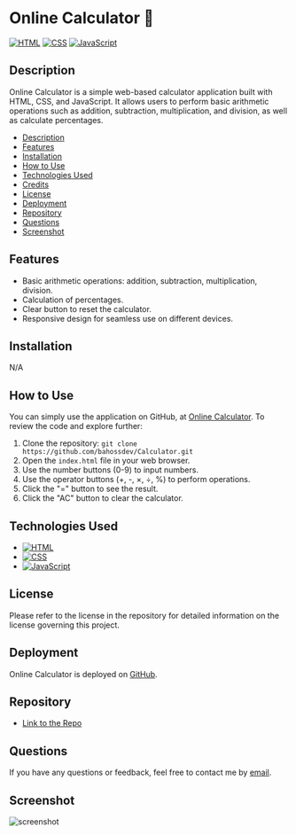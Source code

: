 # Online Calculator 🧮
[![HTML](https://img.shields.io/badge/HTML-orange?style=for-the-badge&logo=html5&logoColor=white)](https://www.w3.org/TR/html52/)
[![CSS](https://img.shields.io/badge/CSS-blue?style=for-the-badge&logo=css3&logoColor=white)](https://www.w3.org/Style/CSS/)
[![JavaScript](https://img.shields.io/badge/JavaScript-yellow?style=for-the-badge&logo=javascript&logoColor=white)](https://www.ecma-international.org/ecma-262/6.0/)


## Description
Online Calculator is a simple web-based calculator application built with HTML, CSS, and JavaScript. It allows users to perform basic arithmetic operations such as addition, subtraction, multiplication, and division, as well as calculate percentages.

- [Description](#description)
- [Features](#features)
- [Installation](#installation)
- [How to Use](#how-to-use)
- [Technologies Used](#technologies-used)
- [Credits](#credits)
- [License](#license)
- [Deployment](#deployment)
- [Repository](#repository)
- [Questions](#questions)
- [Screenshot](#screenshot)

## Features

- Basic arithmetic operations: addition, subtraction, multiplication, division.
- Calculation of percentages.
- Clear button to reset the calculator.
- Responsive design for seamless use on different devices.

## Installation

N/A

## How to Use

You can simply use the application on GitHub, at [Online Calculator](https://bahossdev.github.io/Calculator/).
To review the code and explore further:

1.  Clone the repository: `git clone https://github.com/bahossdev/Calculator.git`
2.  Open the `index.html` file in your web browser.
3.  Use the number buttons (0-9) to input numbers.
4.  Use the operator buttons (+, -, ×, ÷, %) to perform operations.
5.  Click the "=" button to see the result.
6.  Click the "AC" button to clear the calculator.

## Technologies Used

- [![HTML](https://img.shields.io/badge/HTML-orange?style=for-the-badge&logo=html5&logoColor=white)](https://www.w3.org/TR/html52/)
- [![CSS](https://img.shields.io/badge/CSS-blue?style=for-the-badge&logo=css3&logoColor=white)](https://www.w3.org/Style/CSS/)
- [![JavaScript](https://img.shields.io/badge/JavaScript-yellow?style=for-the-badge&logo=javascript&logoColor=white)](https://www.ecma-international.org/ecma-262/6.0/)

## License

Please refer to the license in the repository for detailed information on the license governing this project.

## Deployment

Online Calculator is deployed on [GitHub](https://bahossdev.github.io/Calculator/).

## Repository

- [Link to the Repo](https://github.com/bahossdev/Calculator.git)

## Questions

If you have any questions or feedback, feel free to contact me by [email](mailto:bahossdev@gmail.com).

## Screenshot
![screenshot](https://github.com/bahossdev/Calculator/assets/148646212/87560d7a-3f06-4043-b7b5-6f0d4f08da9f)
